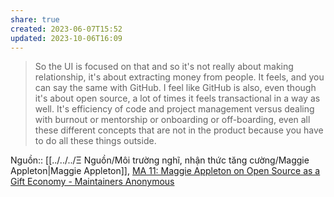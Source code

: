 ```yaml
---
share: true
created: 2023-06-07T15:52
updated: 2023-10-06T16:09
---
```

> So the UI is focused on that and so it's not really about making relationship, it's about extracting money from people. It feels, and you can say the same with GitHub. I feel like GitHub is also, even though it's about open source, a lot of times it feels transactional in a way as well. It's efficiency of code and project management versus dealing with burnout or mentorship or onboarding or off-boarding, even all these different concepts that are not in the product because you have to do all these things outside.

Nguồn:: [[../../../Ξ Nguồn/Môi trường nghĩ, nhận thức tăng cường/Maggie Appleton|Maggie Appleton]], [MA 11: Maggie Appleton on Open Source as a Gift Economy - Maintainers Anonymous](https://maintainersanonymous.com/gift/#t=33:11)
